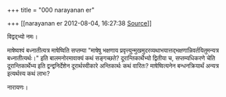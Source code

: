 +++
title = "000 narayanan er"

+++
[[narayanan er	2012-08-04, 16:27:38 [Source](https://groups.google.com/g/bvparishat/c/UGfwMAA-e94)]]



विद्वद्भ्यो नमः।

माषेष्वश्वं बध्नातीत्यत्र माषेष्विति सप्तम्या "माषेषु भक्षणाय प्रवृत्त्युन्मुखमुदरव्यथाभयात्तद्भक्षणान्निवर्तयितुमन्यत्र बध्नातीत्यर्थः।" इति बालमनोरमावाक्यं कथं सङ्गच्छते? दूरान्तिकार्थेभ्यो द्वितीया च, सप्तम्यधिकरणे चेति दूरान्तिकार्थेभ्य इति द्वन्द्वनिर्देशेन दूरार्थस्वीकारे अन्तिकार्थः कथं वारितः? माषेष्वित्यनेन बन्धनक्रियार्थं अन्यत्र इत्यर्थस्य कथं लाभः?

नारायणः।  

